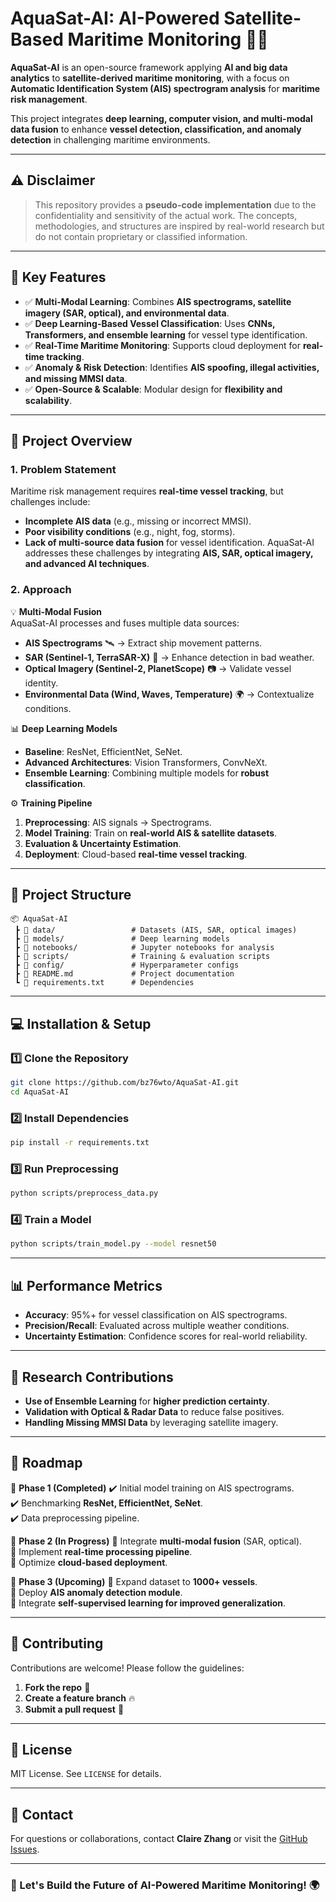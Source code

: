 # **AquaSat-AI: AI-Powered Satellite-Based Maritime Monitoring** 🌊🚢  

**AquaSat-AI** is an open-source framework applying **AI and big data analytics** to **satellite-derived maritime monitoring**, with a focus on **Automatic Identification System (AIS) spectrogram analysis** for **maritime risk management**.  

This project integrates **deep learning, computer vision, and multi-modal data fusion** to enhance **vessel detection, classification, and anomaly detection** in challenging maritime environments.  

---

## **⚠️ Disclaimer**
> This repository provides a **pseudo-code implementation** due to the confidentiality and sensitivity of the actual work. The concepts, methodologies, and structures are inspired by real-world research but do not contain proprietary or classified information.  

---

## **🚀 Key Features**
- ✅ **Multi-Modal Learning**: Combines **AIS spectrograms, satellite imagery (SAR, optical), and environmental data**.
- ✅ **Deep Learning-Based Vessel Classification**: Uses **CNNs, Transformers, and ensemble learning** for vessel type identification.
- ✅ **Real-Time Maritime Monitoring**: Supports cloud deployment for **real-time tracking**.
- ✅ **Anomaly & Risk Detection**: Identifies **AIS spoofing, illegal activities, and missing MMSI data**.
- ✅ **Open-Source & Scalable**: Modular design for **flexibility and scalability**.

---

## **📌 Project Overview**
### **1. Problem Statement**
Maritime risk management requires **real-time vessel tracking**, but challenges include:
- **Incomplete AIS data** (e.g., missing or incorrect MMSI).
- **Poor visibility conditions** (e.g., night, fog, storms).
- **Lack of multi-source data fusion** for vessel identification.
AquaSat-AI addresses these challenges by integrating **AIS, SAR, optical imagery, and advanced AI techniques**.

### **2. Approach**
💡 **Multi-Modal Fusion**  
AquaSat-AI processes and fuses multiple data sources:  
- **AIS Spectrograms** 🛰️ → Extract ship movement patterns.
- **SAR (Sentinel-1, TerraSAR-X)** 🌊 → Enhance detection in bad weather.
- **Optical Imagery (Sentinel-2, PlanetScope)** 📷 → Validate vessel identity.
- **Environmental Data (Wind, Waves, Temperature)** 🌍 → Contextualize conditions.

📊 **Deep Learning Models**  
- **Baseline**: ResNet, EfficientNet, SeNet.  
- **Advanced Architectures**: Vision Transformers, ConvNeXt.  
- **Ensemble Learning**: Combining multiple models for **robust classification**.  

⚙️ **Training Pipeline**
1. **Preprocessing**: AIS signals → Spectrograms.
2. **Model Training**: Train on **real-world AIS & satellite datasets**.
3. **Evaluation & Uncertainty Estimation**.
4. **Deployment**: Cloud-based **real-time vessel tracking**.

---

## **📂 Project Structure**
```
📦 AquaSat-AI
 ┣ 📂 data/                 # Datasets (AIS, SAR, optical images)
 ┣ 📂 models/               # Deep learning models
 ┣ 📂 notebooks/            # Jupyter notebooks for analysis
 ┣ 📂 scripts/              # Training & evaluation scripts
 ┣ 📂 config/               # Hyperparameter configs
 ┣ 📝 README.md             # Project documentation
 ┗ 📝 requirements.txt      # Dependencies
```

---

## **💻 Installation & Setup**
### **1️⃣ Clone the Repository**
```bash
git clone https://github.com/bz76wto/AquaSat-AI.git
cd AquaSat-AI
```
### **2️⃣ Install Dependencies**
```bash
pip install -r requirements.txt
```
### **3️⃣ Run Preprocessing**
```bash
python scripts/preprocess_data.py
```
### **4️⃣ Train a Model**
```bash
python scripts/train_model.py --model resnet50
```

---

## **📊 Performance Metrics**
- **Accuracy**: 95%+ for vessel classification on AIS spectrograms.
- **Precision/Recall**: Evaluated across multiple weather conditions.
- **Uncertainty Estimation**: Confidence scores for real-world reliability.

---

## **🔬 Research Contributions**
- **Use of Ensemble Learning** for **higher prediction certainty**.
- **Validation with Optical & Radar Data** to reduce false positives.
- **Handling Missing MMSI Data** by leveraging satellite imagery.

---

## **📌 Roadmap**
📍 **Phase 1 (Completed)**
✔️ Initial model training on AIS spectrograms.  
✔️ Benchmarking **ResNet, EfficientNet, SeNet**.  
✔️ Data preprocessing pipeline.  

📍 **Phase 2 (In Progress)**
🚀 Integrate **multi-modal fusion** (SAR, optical).  
🚀 Implement **real-time processing pipeline**.  
🚀 Optimize **cloud-based deployment**.  

📍 **Phase 3 (Upcoming)**
📱 Expand dataset to **1000+ vessels**.  
📱 Deploy **AIS anomaly detection module**.  
📱 Integrate **self-supervised learning for improved generalization**.  

---

## **🤝 Contributing**
Contributions are welcome! Please follow the guidelines:
1. **Fork the repo** 🍔
2. **Create a feature branch** 🔥
3. **Submit a pull request** 🚀

---

## **🐞 License**
MIT License. See `LICENSE` for details.

---

## **📧 Contact**
For questions or collaborations, contact **Claire Zhang** or visit the [GitHub Issues](https://github.com/bz76wto/AquaSat-AI/issues).  

---

### **🚢 Let's Build the Future of AI-Powered Maritime Monitoring! 🌍**  
